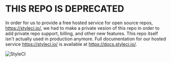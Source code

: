 # THIS REPO IS DEPRECATED


In order for us to provide a free hosted service for open source repos, https://styleci.io/, we had to make a private vesion of this repo in order to add private repo support, billing, and other new features. This repo itself isn't actually used in production anymore. Full documentation for our hosted service https://styleci.io/ is available at https://docs.styleci.io/.

![StyleCI](https://cloud.githubusercontent.com/assets/11048387/8635622/6bf2af9c-2823-11e5-861c-91370e888943.png)
